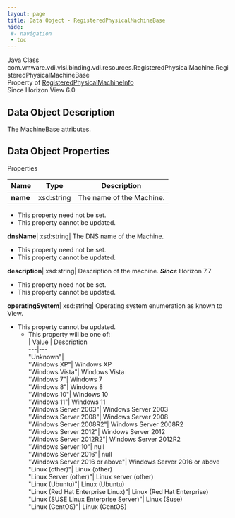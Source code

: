 ```yaml
---
layout: page
title: Data Object - RegisteredPhysicalMachineBase
hide:
 #- navigation
 - toc
---
```






Java Class
    com.vmware.vdi.vlsi.binding.vdi.resources.RegisteredPhysicalMachine.RegisteredPhysicalMachineBase  
Property of
     [RegisteredPhysicalMachineInfo](vdi.resources.RegisteredPhysicalMachine.RegisteredPhysicalMachineInfo.md#field_detail)  
Since 
    Horizon View 6.0

## Data Object Description 

The MachineBase attributes. 

## Data Object Properties

Properties

Name |  Type |  Description   
---|---|---  
**name**|  xsd:string|  The name of the Machine.   


* This property need not be set.
* This property cannot be updated.

  
**dnsName**|  xsd:string|  The DNS name of the Machine.   


* This property need not be set.
* This property cannot be updated.

  
**description**|  xsd:string|  Description of the machine.  **_Since_** Horizon 7.7  


* This property need not be set.
* This property cannot be updated.

  
**operatingSystem**|  xsd:string|  Operating system enumeration as known to View.   


* This property cannot be updated.
  * This property will be one of:  
|  Value |  Description   
---|---  
"Unknown"|   
"Windows XP"| Windows XP  
"Windows Vista"| Windows Vista  
"Windows 7"| Windows 7  
"Windows 8"| Windows 8  
"Windows 10"| Windows 10  
"Windows 11"| Windows 11  
"Windows Server 2003"| Windows Server 2003  
"Windows Server 2008"| Windows Server 2008  
"Windows Server 2008R2"| Windows Server 2008R2  
"Windows Server 2012"| Windows Server 2012  
"Windows Server 2012R2"| Windows Server 2012R2  
"Windows Server 10"| null  
"Windows Server 2016"| null  
"Windows Server 2016 or above"| Windows Server 2016 or above  
"Linux (other)"| Linux (other)  
"Linux Server (other)"| Linux server (other)  
"Linux (Ubuntu)"| Linux (Ubuntu)  
"Linux (Red Hat Enterprise Linux)"| Linux (Red Hat Enterprise)  
"Linux (SUSE Linux Enterprise Server)"| Linux (Suse)  
"Linux (CentOS)"| Linux (CentOS)  

  
  
  
  
  
  

